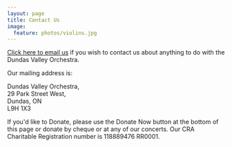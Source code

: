 ```yaml
---
layout: page
title: Contact Us
image:
  feature: photos/violins.jpg
---
```


[Click here to email us](mailto:DVOSecretary@hotmail.com?subject=DVO%20website%20contact%20form%20inquiry) if you wish to contact us about anything to do with the Dundas Valley Orchestra.

Our mailing address is:

Dundas Valley Orchestra,\
29 Park Street West,\
Dundas, ON\
L9H 1X3

If you'd like to Donate, please use the Donate Now button at the bottom of this page or donate by cheque or at any of our concerts. Our CRA Charitable Registration number is 118889476 RR0001.
